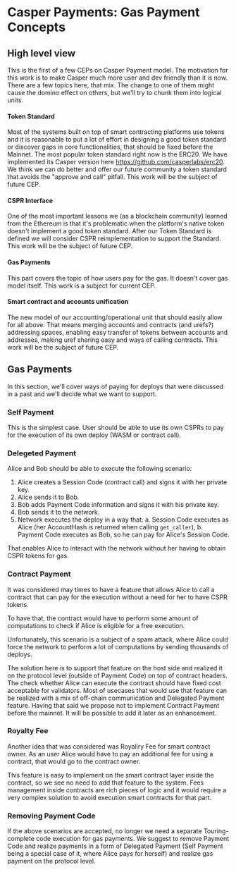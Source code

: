 # Casper Payments: Gas Payment Concepts

## High level view
This is the first of a few CEPs on Casper Payment model. 
The motivation for this work is to make Casper much more user and dev 
friendly than it is now. There are a few topics here, that mix. The change 
to one of them might cause the domino effect on others, but we'll 
try to chunk them into logical units.

#### Token Standard 
Most of the systems built on top of smart contracting platforms use tokens 
and it is reasonable to put a lot of effort in designing a good token standard 
or discover gaps in core functionalities, that should be fixed before 
the Mainnet. The most popular token standard right now is the ERC20. We have 
implemented its Casper version here https://github.com/casperlabs/erc20.
We think we can do better and offer our future community a token standard 
that avoids the "approve and call" pitfall. 
This work will be the subject of future CEP.

#### CSPR Interface
One of the most important lessons we (as a blockchain community) learned 
from the Ethereum is that it's problematic when the platform's native token 
doesn't implement a good token standard. After our Token Standard is defined 
we will consider CSPR reimplementation to support the Standard.
This work will be the subject of future CEP.

#### Gas Payments
This part covers the topic of how users pay for the gas. It doesn't cover 
gas model itself. This work is a subject for current CEP.

#### Smart contract and accounts unification
The new model of our accounting/operational unit that should easily allow for 
all above. That means merging accounts and contracts (and urefs?) addressing 
spaces, enabling easy transfer of tokens between accounts and addresses, 
making uref sharing easy and ways of calling contracts.
This work will be the subject of future CEP.

## Gas Payments
In this section, we'll cover ways of paying for deploys that were discussed
in a past and we'll decide what we want to support.

### Self Payment
This is the simplest case. User should be able to use its own CSPRs to pay
for the execution of its own deploy (WASM or contract call).

### Delegeted Payment
Alice and Bob should be able to execute the following scenario:

1. Alice creates a Session Code (contract call) and signs it with her private key. 
2. Alice sends it to Bob.
3. Bob adds Payment Code information and signs it with his private key.
4. Bob sends it to the network.
5. Network executes the deploy in a way that:
    a. Session Code executes as Alice (her AccountHash is returned when calling `get_caller`),
    b. Payment Code executes as Bob, so he can pay for Alice's Session Code.
    
That enables Alice to interact with the network without her having to obtain CSPR tokens for gas.

### Contract Payment
It was considered may times to have a feature that allows Alice to call 
a contract that can pay for the execution without a need for her to have CSPR tokens.

To have that, the contract would have to perform some amount of computations 
to check if Alice is eligible for a free execution.

Unfortunately, this scenario is a subject of a spam attack, where Alice could 
force the network to perform a lot of computations by sending thousands of deploys.

The solution here is to support that feature on the host side and realized it on 
the protocol level (outside of Payment Code) on top of contract headers. 
The check whether Alice can execute the contract should have fixed cost acceptable 
for validators. Most of usecases that would use that feature can be realized with 
a mix of off-chain communication and Delegated Payment feature. Having that said 
we propose not to implement Contract Payment before the mainnet. It will be 
possible to add it later as an enhancement.

### Royalty Fee
Another idea that was considered was Royaliry Fee for smart contract owner. As an user Alice 
would have to pay an additional fee for using a contract, that would go to the contract owner. 

This feature is easy to implement on the smart contract layer inside the contract,
so we see no need to add that feature to the system. Fees management inside
contracts are rich pieces of logic and it would require a very complex solution 
to avoid execution smart contracts for that part. 

### Removing Payment Code
If the above scenarios are accepted, no longer we need a separate Touring-complete 
code execution for gas payments. We suggest to remove Payment Code and realize
payments in a form of Delegated Payment (Self Payment being a special case of it, 
where Alice pays for herself) and realize gas payment on the protocol level.
